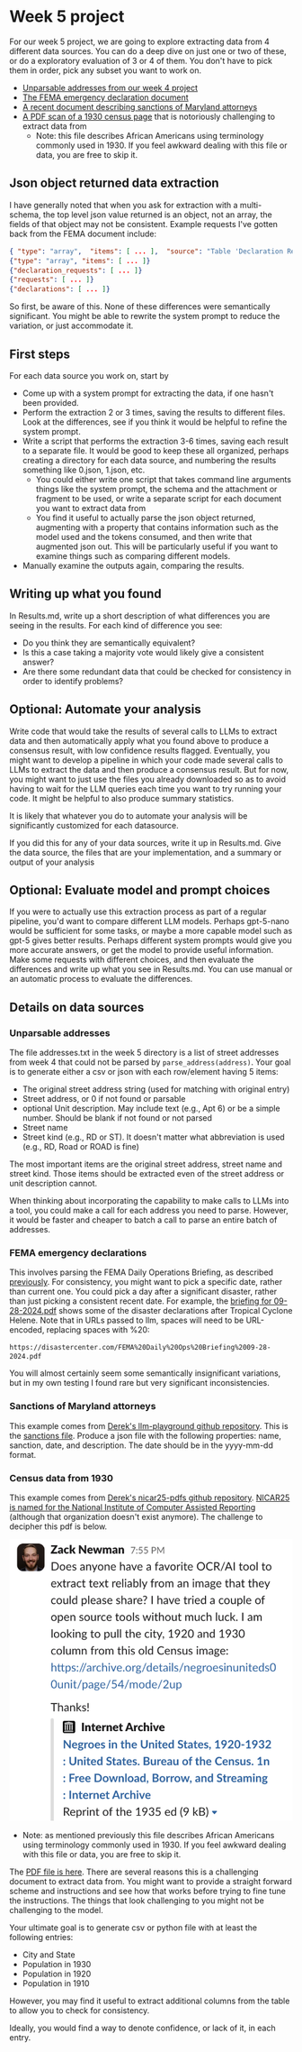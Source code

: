 # Week 5 project

For our week 5 project, we are going to explore extracting data from 4 different data sources. You can do a deep dive on just one or two of these, or do a exploratory evaluation of 3 or 4 of them. You don't have to pick them in order, pick any subset you want to work on.

* [Unparsable addresses from our week 4 project](#unparsable-addresses)
* [The FEMA emergency declaration document](#fema-emergency-declarations)
* [A recent document describing sanctions of Maryland attorneys](#sanctions-of-maryland-attorneys)
* [A PDF scan of a 1930 census page](#census-data-from-1930) that is notoriously challenging to extract data from
  * Note: this file describes African Americans using terminology commonly used in 1930. If you feel awkward dealing with this file or data, you are free to skip it.

## Json object returned data extraction

I have generally noted that when you ask for extraction with a multi-schema, the top level json value returned is an object, not an array, the fields of that object may not be consistent. Example requests I've gotten back from the FEMA document include:

```json
{ "type": "array",  "items": [ ... ],  "source": "Table 'Declaration Requests in Process \u2013 12' (page 8 of the briefing)"}
{"type": "array", "items": [ ... ]}
{"declaration_requests": [ ... ]}
{"requests": [ ... ]}
{"declarations": [ ... ]}
```

So first, be aware of this. None of these differences were semantically significant. You might be able to rewrite the system prompt to reduce the variation, or just accommodate it.

## First steps

For each data source you work on, start by

* Come up with a system prompt for extracting the data, if one hasn't been provided.
* Perform the extraction 2 or 3 times, saving the results to different files. Look at the differences, see if you think it would be helpful to refine the system prompt.
* Write a script that performs the extraction 3-6 times, saving each result to a separate file. It would be good to keep these all organized, perhaps creating a directory for each data source, and numbering the results something like 0.json, 1.json, etc.
  * You could either write one script that takes command line arguments things like the system prompt, the schema and the attachment or fragment to be used, or write a separate script for each document you want to extract data from
  * You find it useful to actually parse the json object returned, augmenting with a property that contains information such as the model used and the tokens consumed, and then write that augmented json out. This will be particularly useful if you want to examine things such as comparing different models.
* Manually examine the outputs again, comparing the results.

## Writing up what you found

In Results.md, write up a short description of what differences you are seeing in the results. For each kind of difference you see:

* Do you think they are semantically equivalent?
* Is this a case taking a majority vote would likely give a consistent answer?
* Are there some redundant data that could be checked for  consistency in order to identify problems?

## Optional: Automate your analysis

Write code that would take the results of several calls to LLMs to extract data and then automatically apply what you found above to produce a consensus result, with low confidence results flagged. Eventually, you might want to develop a pipeline in which your code made several calls to LLMs to extract the data and then produce a consensus result. But for now, you might want to just use the files you already downloaded so as to avoid having to wait for the LLM queries each time you want to try running your code. It might be helpful to also produce summary statistics.

It is likely that whatever you do to automate your analysis will be significantly customized for each datasource.

If you did this for any of your data sources, write it up in Results.md. Give the data source, the files that are your implementation, and a summary or output of your analysis

## Optional: Evaluate model and prompt choices

If you were to actually use this extraction process as part
of a regular pipeline, you'd want to compare different LLM models. Perhaps gpt-5-nano would be sufficient for some tasks, or maybe a more capable model such as gpt-5 gives better results. Perhaps different system prompts would give you more accurate answers, or get the model to provide useful information. Make some requests with different choices, and then evaluate the differences and write up what you see in Results.md. You can use manual or an automatic process to evaluate the differences. 

## Details on data sources

### Unparsable addresses

The file addresses.txt in the week 5 directory is a list of street addresses from week 4 that could not be parsed by `parse_address(address)`. Your goal is to generate either a csv or json with each row/element having 5 items:

* The original street address string (used for matching with original entry)
* Street address, or 0 if not found or parsable
* optional Unit description. May include text (e.g., Apt 6) or be a simple number. Should be blank if not found or not parsed
* Street name
* Street kind (e.g., RD or ST). It doesn't matter what abbreviation is used (e.g., RD, Road or ROAD is fine)

The most important items are the original street address, street name and street kind. Those items should be extracted even of the street address or unit description cannot.

When thinking about incorporating the capability to make calls to LLMs into a tool, you could make a call for each address you need to parse. However, it would be faster and cheaper to batch a call to parse an entire batch of addresses.

### FEMA emergency declarations

This involves parsing the FEMA Daily Operations Briefing, as described [previously](structured-data-extraction.md#something-a-bit-more-impressive). For consistency, you might want to pick a specific date, rather than current one. You could pick a day after a significant disaster, rather than just picking a consistent recent date. For example, the [briefing for 09-28-2024.pdf](https://disastercenter.com/FEMA%20Daily%20Ops%20Briefing%2009-28-2024.pdf) shows some of the disaster declarations after Tropical Cyclone Helene. Note that in URLs passed to llm, spaces will need to be URL-encoded, replacing spaces with %20:

```text
https://disastercenter.com/FEMA%20Daily%20Ops%20Briefing%2009-28-2024.pdf
```

You will almost certainly seem some semantically insignificant variations, but in my own testing I found rare but very significant inconsistencies.

### Sanctions of Maryland attorneys

This example comes from [Derek's llm-playground github repository](https://github.com/dwillis/llm-playground). This is the [sanctions file](https://raw.githubusercontent.com/dwillis/llm-playground/refs/heads/main/sanctionsfy25.txt). Produce a json file with the following properties: name, sanction, date, and description. The date should be in the yyyy-mm-dd format.

### Census data from 1930

This example comes from [Derek's nicar25-pdfs github repository](https://github.com/dwillis/nicar25-pdfs). [NICAR25 is named for the National Institute of Computer Assisted Reporting](https://www.ire.org/training/conferences/nicar-2025/) (although that organization doesn't exist anymore). The challenge to decipher this pdf is below.

![alt](https://github.com/dwillis/nicar25-pdfs/raw/main/nerdery_challenge.png)

* Note: as mentioned previously this file describes African Americans using terminology commonly used in 1930. If you feel awkward dealing with this file or data, you are free to skip it.

The [PDF file is here](https://raw.githubusercontent.com/dwillis/nicar25-pdfs/refs/heads/main/BlackPop1930.pd). There are several reasons this is a challenging document to extract data from. You might want to provide a straight forward scheme and instructions and see how that works before trying to fine tune the instructions. The things that look challenging to you might not be challenging to the model.

Your ultimate goal is to generate csv or python file with at least the following entries:

* City and State
* Population in 1930
* Population in 1920
* Population in 1910

However, you may find it useful to extract additional columns from the table to allow you to check for consistency.

Ideally, you would find a way to denote confidence, or lack of it, in each entry.

